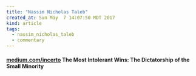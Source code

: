 ```yaml
---
title: "Nassim Nicholas Taleb"
created_at: Sun May  7 14:07:50 MDT 2017
kind: article
tags:
  - nassim_nicholas_taleb
  - commentary
---
```


<h4>
  <a href="https://medium.com/incerto/the-most-intolerant-wins-the-dictatorship-of-the-small-minority-3f1f83ce4e15" target="_blank">medium.com/incerto</a>
  The Most Intolerant Wins: The Dictatorship of the Small Minority
</h4>

<!--
html boilerplate
<a href="" target="_blank"></a>
<a name=""></a>
<img src="" width="400px">
<ul>
  <li></li>
</ul>
<pre>
</pre>
<pre><code>
</code></pre>
<math xmlns='http://www.w3.org/1998/Math/MathML' display='block'>
</math>
-->
